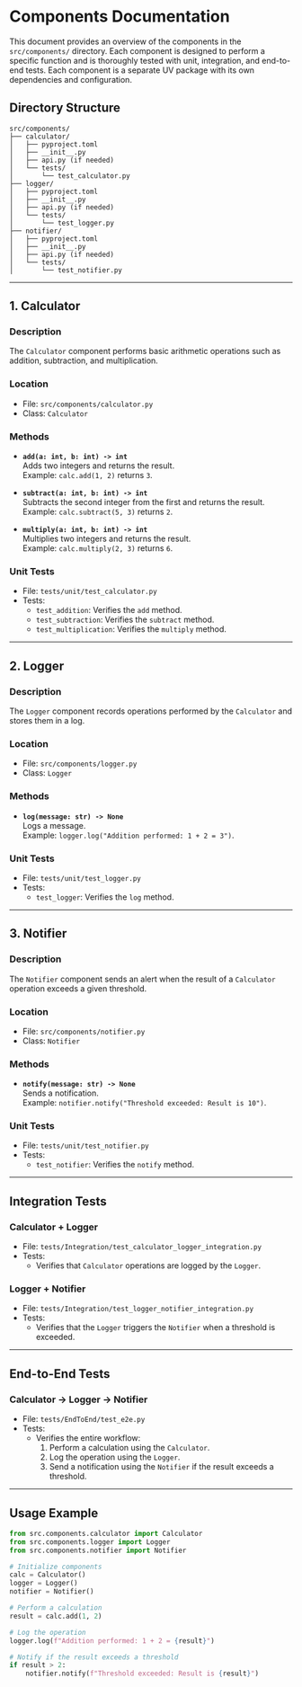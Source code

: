 # Components Documentation

This document provides an overview of the components in the `src/components/` directory. Each component is designed to perform a specific function and is thoroughly tested with unit, integration, and end-to-end tests. Each component is a separate UV package with its own dependencies and configuration.

## Directory Structure
```
src/components/
├── calculator/
│   ├── pyproject.toml
│   ├── __init__.py
│   ├── api.py (if needed)
│   └── tests/
│       └── test_calculator.py
├── logger/
│   ├── pyproject.toml
│   ├── __init__.py
│   ├── api.py (if needed)
│   └── tests/
│       └── test_logger.py
├── notifier/
│   ├── pyproject.toml
│   ├── __init__.py
│   ├── api.py (if needed)
│   └── tests/
│       └── test_notifier.py
```

---

## 1. **Calculator**

### Description
The `Calculator` component performs basic arithmetic operations such as addition, subtraction, and multiplication.

### Location
- File: `src/components/calculator.py`
- Class: `Calculator`

### Methods
- **`add(a: int, b: int) -> int`**  
  Adds two integers and returns the result.  
  Example: `calc.add(1, 2)` returns `3`.

- **`subtract(a: int, b: int) -> int`**  
  Subtracts the second integer from the first and returns the result.  
  Example: `calc.subtract(5, 3)` returns `2`.

- **`multiply(a: int, b: int) -> int`**  
  Multiplies two integers and returns the result.  
  Example: `calc.multiply(2, 3)` returns `6`.

### Unit Tests
- File: `tests/unit/test_calculator.py`
- Tests:
  - `test_addition`: Verifies the `add` method.
  - `test_subtraction`: Verifies the `subtract` method.
  - `test_multiplication`: Verifies the `multiply` method.

---

## 2. **Logger**

### Description
The `Logger` component records operations performed by the `Calculator` and stores them in a log.

### Location
- File: `src/components/logger.py`
- Class: `Logger`

### Methods
- **`log(message: str) -> None`**  
  Logs a message.  
  Example: `logger.log("Addition performed: 1 + 2 = 3")`.

### Unit Tests
- File: `tests/unit/test_logger.py`
- Tests:
  - `test_logger`: Verifies the `log` method.

---

## 3. **Notifier**

### Description
The `Notifier` component sends an alert when the result of a `Calculator` operation exceeds a given threshold.

### Location
- File: `src/components/notifier.py`
- Class: `Notifier`

### Methods
- **`notify(message: str) -> None`**  
  Sends a notification.  
  Example: `notifier.notify("Threshold exceeded: Result is 10")`.

### Unit Tests
- File: `tests/unit/test_notifier.py`
- Tests:
  - `test_notifier`: Verifies the `notify` method.

---

## Integration Tests

### Calculator + Logger
- File: `tests/Integration/test_calculator_logger_integration.py`
- Tests:
  - Verifies that `Calculator` operations are logged by the `Logger`.

### Logger + Notifier
- File: `tests/Integration/test_logger_notifier_integration.py`
- Tests:
  - Verifies that the `Logger` triggers the `Notifier` when a threshold is exceeded.

---

## End-to-End Tests

### Calculator → Logger → Notifier
- File: `tests/EndToEnd/test_e2e.py`
- Tests:
  - Verifies the entire workflow:  
    1. Perform a calculation using the `Calculator`.  
    2. Log the operation using the `Logger`.  
    3. Send a notification using the `Notifier` if the result exceeds a threshold.

---

## Usage Example

```python
from src.components.calculator import Calculator
from src.components.logger import Logger
from src.components.notifier import Notifier

# Initialize components
calc = Calculator()
logger = Logger()
notifier = Notifier()

# Perform a calculation
result = calc.add(1, 2)

# Log the operation
logger.log(f"Addition performed: 1 + 2 = {result}")

# Notify if the result exceeds a threshold
if result > 2:
    notifier.notify(f"Threshold exceeded: Result is {result}")
